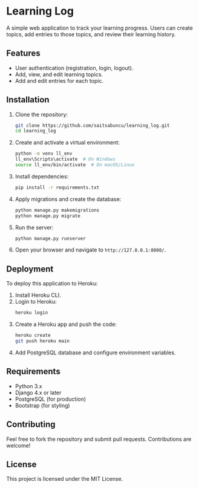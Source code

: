 # Learning Log

A simple web application to track your learning progress. Users can create topics, add entries to those topics, and review their learning history.

## Features
- User authentication (registration, login, logout).
- Add, view, and edit learning topics.
- Add and edit entries for each topic.

## Installation
1. Clone the repository:
   ```bash
   git clone https://github.com/saitsabuncu/learning_log.git
   cd learning_log
   ```

2. Create and activate a virtual environment:
   ```bash
   python -m venv ll_env
   ll_env\Scripts\activate  # On Windows
   source ll_env/bin/activate  # On macOS/Linux
   ```

3. Install dependencies:
   ```bash
   pip install -r requirements.txt
   ```

4. Apply migrations and create the database:
   ```bash
   python manage.py makemigrations
   python manage.py migrate
   ```

5. Run the server:
   ```bash
   python manage.py runserver
   ```

6. Open your browser and navigate to `http://127.0.0.1:8000/`.

## Deployment
To deploy this application to Heroku:
1. Install Heroku CLI.
2. Login to Heroku:
   ```bash
   heroku login
   ```
3. Create a Heroku app and push the code:
   ```bash
   heroku create
   git push heroku main
   ```
4. Add PostgreSQL database and configure environment variables.

## Requirements
- Python 3.x
- Django 4.x or later
- PostgreSQL (for production)
- Bootstrap (for styling)

## Contributing
Feel free to fork the repository and submit pull requests. Contributions are welcome!

## License
This project is licensed under the MIT License.
